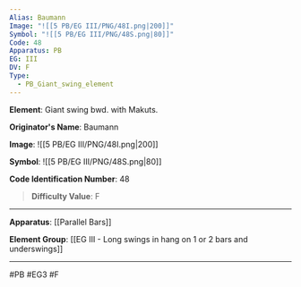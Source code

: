 ```yaml
---
Alias: Baumann
Image: "![[5 PB/EG III/PNG/48I.png|200]]"
Symbol: "![[5 PB/EG III/PNG/48S.png|80]]"
Code: 48
Apparatus: PB
EG: III
DV: F
Type:
  - PB_Giant_swing_element
---
```

**Element**: Giant swing bwd. with Makuts.

**Originator's Name**: Baumann

**Image**:
![[5 PB/EG III/PNG/48I.png|200]]

**Symbol**:
![[5 PB/EG III/PNG/48S.png|80]]

**Code Identification Number**: 48

>**Difficulty Value**: F

___
**Apparatus**: [[Parallel Bars]]

**Element Group**: [[EG III - Long swings in hang on 1 or 2 bars and underswings]]
___
#PB #EG3 #F

